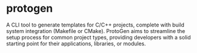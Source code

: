 # protogen
A CLI tool to generate templates for C/C++ projects, complete with build system integration (Makefile or CMake). ProtoGen aims to streamline the setup process for common project types, providing developers with a solid starting point for their applications, libraries, or modules.
